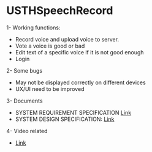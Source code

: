 # USTHSpeechRecord
1- Working functions:
  + Record voice and upload voice to server.
  + Vote a voice is good or bad
  + Edit text of a specific voice if it is not good enough
  + Login 
  
2- Some bugs
  + May not be displayed correctly on different devices
  + UX/UI need to be improved

3- Documents
  + SYSTEM REQUIREMENT SPECIFICATION [Link](https://docs.google.com/document/d/1qVJBZKJ7lv8AUBY8Y5XI7yv-Kpt0JqDHUFnHcfwz6yg/edit?usp=sharing)
  + SYSTEM DESIGN SPECIFICATION: [Link](https://docs.google.com/document/d/1XHzlUdk3SCqihPRAJq0ItyZ8-Qas5uhJ6QJyZn2Zs8c/edit?usp=sharing)  

4- Video related
  + [Link](https://www.youtube.com/watch?v=HOQasEWaGrQ)
